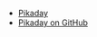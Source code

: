 <ul>
	<li><a href="https://dbushell.github.io/Pikaday/">Pikaday</a></li>
	<li><a href="https://github.com/dbushell/Pikaday">Pikaday on GitHub</a></li>
</ul>
